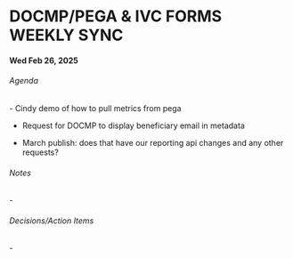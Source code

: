 <h1>DOCMP/PEGA & IVC FORMS WEEKLY SYNC</h1>

<H4>Wed Feb 26, 2025</H4>
<h6>Agenda</h6>
- Cindy demo of how to pull metrics from pega

- Request for DOCMP to display beneficiary email in metadata

- March publish: does that have our reporting api changes and any other requests?

<h6>Notes</h6>
-
<h6>Decisions/Action Items</h6>
-
